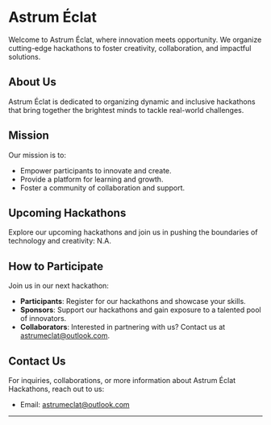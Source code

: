 # Astrum Éclat

Welcome to Astrum Éclat, where innovation meets opportunity. We organize cutting-edge hackathons to foster creativity, collaboration, and impactful solutions.

## About Us

Astrum Éclat is dedicated to organizing dynamic and inclusive hackathons that bring together the brightest minds to tackle real-world challenges.

## Mission

Our mission is to:

- Empower participants to innovate and create.
- Provide a platform for learning and growth.
- Foster a community of collaboration and support.

## Upcoming Hackathons

Explore our upcoming hackathons and join us in pushing the boundaries of technology and creativity:
N.A.

## How to Participate

Join us in our next hackathon:

- **Participants**: Register for our hackathons and showcase your skills.
- **Sponsors**: Support our hackathons and gain exposure to a talented pool of innovators.
- **Collaborators**: Interested in partnering with us? Contact us at [astrumeclat@outlook.com](mailto:astrumeclat@outlook.com).

## Contact Us

For inquiries, collaborations, or more information about Astrum Éclat Hackathons, reach out to us:

- Email: [astrumeclat@outlook.com](mailto:astrumeclat@outlook.com)

---

